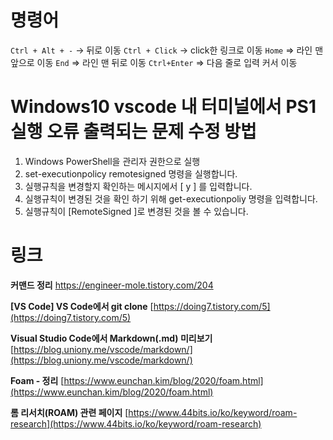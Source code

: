 # 명령어
`Ctrl + Alt + -` -> 뒤로 이동
`Ctrl + Click`   -> click한 링크로 이동
`Home` => 라인 맨 앞으로 이동
`End` => 라인 맨 뒤로 이동
`Ctrl+Enter` => 다음 줄로 입력 커서 이동


# Windows10 vscode 내 터미널에서 PS1 실행 오류 출력되는 문제 수정 방법
1. Windows PowerShell을 관리자 권한으로 실행
2. set-executionpolicy remotesigned 명령을 실행합니다.
3. 실행규칙을 변경할지 확인하는 메시지에서 [ y ] 를 입력합니다.
4. 실행규칙이 변경된 것을 확인 하기 위해 get-executionpoliy 명령을 입력합니다.
5. 실행규칙이 [RemoteSigned ]로 변경된 것을 볼 수 있습니다.

# 링크
**커맨드 정리**
https://engineer-mole.tistory.com/204

**[VS Code] VS Code에서 git clone**
[https://doing7.tistory.com/5](https://doing7.tistory.com/5)

****Visual Studio Code에서 Markdown(.md) 미리보기****
[https://blog.uniony.me/vscode/markdown/](https://blog.uniony.me/vscode/markdown/)

****Foam - 정리****
[https://www.eunchan.kim/blog/2020/foam.html](https://www.eunchan.kim/blog/2020/foam.html)

**롬 리서치(ROAM) 관련 페이지**
[https://www.44bits.io/ko/keyword/roam-research](https://www.44bits.io/ko/keyword/roam-research)